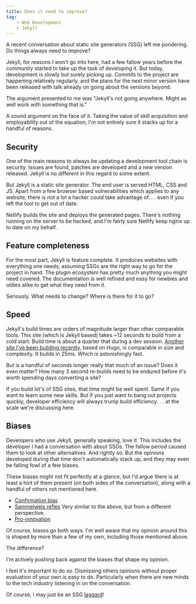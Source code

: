 ```yaml
---
title: Does it need to improve?
tag:
    - Web Development
    - Jekyll
---
```


A recent conversation about static site generators (SSG) left me pondering. Do things always need to improve?

Jekyll, for reasons I won't go into here, had a few fallow years before the community started to take up the task of developing it. But today, development is slowly but surely picking up. Commits to the project are happening relatively regularly, and the plans for the next minor version have been released with talk already on going about the versions beyond.

The argument presented to me was "Jekyll's not going anywhere. Might as well work with something that is."

A sound argument on the face of it. Taking the value of skill acquisition and employability out of the equation, I'm not entirely sure it stacks up for a handful of reasons.

## Security

One of the main reasons to always be updating a development tool chain is security. Issues are found, patches are developed and a new version released. Jekyll is no different in this regard to some extent.

But Jekyll is a static site generator. The end user is served HTML, CSS and JS. Apart from a few browser based vulnerabilities which applies to any website, there is not a lot a hacker could take advantage of. . . even if you left the tool to get out of date.

Netlify builds the site and deploys the generated pages. There's nothing running on the server to be hacked, and I'm fairly sure Netlify keep nginx up to date on my behalf.

## Feature completeness

For the most part, Jekyll is feature complete. It produces websites with everything one needs, assuming SSGs are the right way to go for the project in hand. The plugin ecosystem has pretty much anything you might need covered. The documentation is well refined and easy for newbies and oldies alike to get what they need from it.

Seriously. What needs to change? Where is there for it to go?

## Speed

Jekyll's build times are orders of magnitude larger than other comparable tools. This site (which is Jekyll based) takes ~12 seconds to build from a cold start. Build time is about a quarter that during a dev session. [Another site I've been building recently](https://tonyedwardspz.co.uk/blog/hugo-is-nice/), based on Hugo, is comparable in size and complexity. It builds in 25ms. Which is astonishingly fast. 

But is a handful of seconds longer really that much of an issue? Does it even matter? How many 3 second re-builds need to be endured before it's worth spending days converting a site?

If you build lot's of SSG sites, that time might be well spent. Same if you want to learn some new skills. But if you just want to bang out projects quickly, developer efficiency will always trump build efficiency. . . at the scale we're discussing here.

## Biases

Developers who use Jekyll, generally speaking, love it. This includes the developer I had a conversation with about SSGs. The fallow period caused them to look at other alternatives. And rightly so. But the opinions developed during that time don't automatically stack up, and they may even be falling fowl of a few biases.

These biases might not fit perfectly at a glance, but I'd argue there is at least a hint of them present (on both sides of the conversation), along with a handful of others not mentioned here.

- [Confirmation bias](https://en.wikipedia.org/wiki/Confirmation_bias)
- [Sammelweis reflex](https://en.wikipedia.org/wiki/Semmelweis_reflex) Very similar to the above, but from a different perspective.
- [Pro-innovation](https://en.wikipedia.org/wiki/Pro-innovation_bias)

Of course, biases go both ways. I'm well aware that my opinion around this is shaped by more than a few of my own, including those mentioned above.

The difference?

I'm actively pushing back against the biases that shape my opinion. 

I feel it's important to do so. Dismissing others opinions without proper evaluation of your own is easy to do. Particularly when there are new minds to the tech industry listening in on the conversation.

Of course, I may just be an SSG [laggard](https://www.interaction-design.org/literature/article/understanding-early-adopters-and-customer-adoption-patterns)!
